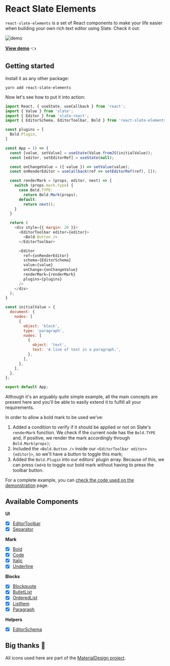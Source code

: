 # React Slate Elements

`react-slate-elements` is a set of React components to make your life easier when building your own rich text editor using Slate. Check it out:

![demo](https://user-images.githubusercontent.com/1069623/61877723-4a1c4580-aef8-11e9-9fa2-a1e095de4470.png)

**[View demo](https://user-images.githubusercontent.com/1069623/61877723-4a1c4580-aef8-11e9-9fa2-a1e095de4470.png)** 👈

## Getting started

Install it as any other package:

    yarn add react-slate-elements

Now let's see how to put it into action:

```javascript
import React, { useState, useCallback } from 'react';
import { Value } from 'slate';
import { Editor } from 'slate-react';
import { EditorSchema, EditorToolbar, Bold } from 'react-slate-elements';

const plugins = [
  Bold.Plugin,
]

const App = () => {
  const [value, setValue] = useState(Value.fromJS(initialValue));
  const [editor, setEditorRef] = useState(null);

  const onChangeValue = ({ value }) => setValue(value);
  const onRenderEditor = useCallback(ref => setEditorRef(ref), []);

  const renderMark = (props, editor, next) => {
    switch (props.mark.type) {
      case Bold.TYPE:
        return Bold.Mark(props);
      default:
        return next();
    }
  }

  return (
    <div style={{ margin: 20 }}>
      <EditorToolbar editor={editor}>
        <Bold.Button />
      </EditorToolbar>

      <Editor
        ref={onRenderEditor}
        schema={EditorSchema}
        value={value}
        onChange={onChangeValue}
        renderMark={renderMark}
        plugins={plugins}
      />
    </div>
  );
}

const initialValue = {
  document: {
    nodes: [
      {
        object: 'block',
        type: 'paragraph',
        nodes: [
          {
            object: 'text',
            text: 'A line of text in a paragraph.',
          },
        ],
      },
    ],
  },
};

export default App;
```

Although it's an arguably quite simple example, all the main concepts are present here and you'll be able to easily extend it to fulfill all your requirements.

In order to allow a bold mark to be used we've:

1. Added a condition to verify if it should be applied or not on Slate's `renderMark` function. We check if the current node has the `Bold.TYPE` and, if positive, we render the mark accordingly through `Bold.Mark(props)`;
2. Included the `<Bold.Button />` inside our `<EditorToolbar editor={editor}>`, so we'll have a button to toggle this mark;
3. Added the `Bold.Plugin` into our editors' plugin array. Because of this, we can press `Cmd+b` to toggle our bold mark without having to press the toolbar button.

For a complete example, you can [check the code used on the demonstration](https://github.com/diegocouto/react-slate-elements/blob/master/examples/src/App.tsx) page.

## Available Components

**UI**

- [x] [EditorToolbar](https://github.com/diegocouto/react-slate-elements/blob/master/src/components/ui/EditorToolbar.tsx)
- [x] [Separator](https://github.com/diegocouto/react-slate-elements/blob/master/src/components/ui/Separator.tsx)

**Mark**

- [x] [Bold](https://github.com/diegocouto/react-slate-elements/blob/master/src/components/marks/bold/index.tsx)
- [x] [Code](https://github.com/diegocouto/react-slate-elements/blob/master/src/components/marks/code/index.tsx)
- [x] [Italic](https://github.com/diegocouto/react-slate-elements/blob/master/src/components/marks/italic/index.tsx)
- [x] [Underline](https://github.com/diegocouto/react-slate-elements/blob/master/src/components/marks/underline/index.tsx)

**Blocks**

- [x] [Blockquote](https://github.com/diegocouto/react-slate-elements/blob/master/src/components/blocks/blockquote/index.tsx)
- [x] [BulletList](https://github.com/diegocouto/react-slate-elements/blob/master/src/components/blocks/bullet-list/index.tsx)
- [x] [OrderedList](https://github.com/diegocouto/react-slate-elements/blob/master/src/components/blocks/ordered-list/index.tsx)
- [x] [ListItem](https://github.com/diegocouto/react-slate-elements/blob/master/src/components/blocks/list-item/index.tsx)
- [x] [Paragraph](https://github.com/diegocouto/react-slate-elements/blob/master/src/components/blocks/paragraph/index.tsx)

**Helpers**

- [x] [EditorSchema](https://github.com/diegocouto/react-slate-elements/blob/master/src/helpers/EditorSchema.ts)

## Big thanks 👏

All icons used here are part of the [MaterialDesign project](https://github.com/Templarian/MaterialDesign).

